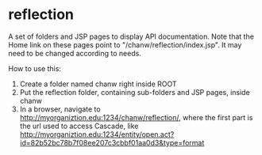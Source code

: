 # reflection
A set of folders and JSP pages to display API documentation. Note that the Home link on these pages point to "/chanw/reflection/index.jsp". It may need to be changed according to needs.

How to use this:

1. Create a folder named chanw right inside ROOT
2. Put the reflection folder, containing sub-folders and JSP pages, inside chanw
3. In a browser, navigate to http://myorganiztion.edu:1234/chanw/reflection/, where the first part is the url used to access Cascade, like http://myorganiztion.edu:1234/entity/open.act?id=82b52bc78b7f08ee207c3cbbf01aa0d3&type=format